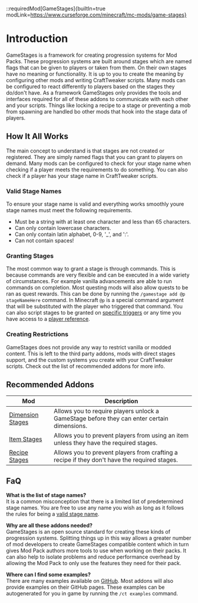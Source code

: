 ::requiredMod[GameStages]{builtIn=true modLink=https://www.curseforge.com/minecraft/mc-mods/game-stages}

# Introduction
GameStages is a framework for creating progression systems for Mod Packs. These progression systems are built around stages which are named flags that can be given to players or taken from them. On their own stages have no meaning or functionality. It is up to you to create the meaning by configuring other mods and writing CraftTweaker scripts. Many mods can be configured to react differently to players based on the stages they do/don't have. As a framework GameStages only provides the tools and interfaces required for all of these addons to communicate with each other and your scripts. Things like locking a recipe to a stage or preventing a mob from spawning are handled bo other mods that hook into the stage data of players.

## How It All Works
The main concept to understand is that stages are not created or registered. They are simply named flags that you can grant to players on demand. Many mods can be configured to check for your stage name when checking if a player meets the requirements to do something. You can also check if a player has your stage name in CraftTweaker scripts.

### Valid Stage Names
To ensure your stage name is valid and everything works smoothly youre stage names must meet the following requirements.
- Must be a string with at least one character and less than 65 characters.
- Can only contain lowercase characters.
- Can only contain latin alphabet, 0-9, '_', and ':'.
- Can not contain spaces!

### Granting Stages
The most common way to grant a stage is through commands. This is because commands are very flexible and can be executed in a wide variety of circumstances. For example vanilla advancements are able to run commands on completion. Most questing mods will also allow quests to be ran as quest rewards. This can be done by running the `/gamestage add @p stageNameHere` command. In Minecraft `@p` is a special command argument that will be substituted with the player who triggered that command. You can also script stages to be granted on [specific triggers](/mods/GameStages/StageHelper) or any time you have access to a [player reference](/mods/GameStages/PlayerStages).

### Creating Restrictions
GameStages does not provide any way to restrict vanilla or modded content. This is left to the third party addons, mods with direct stages support, and the custom systems you create with your CraftTweaker scripts. Check out the list of recommended addons for more info.

## Recommended Addons
| Mod                                                                               | Description                                                                                  |
|-----------------------------------------------------------------------------------|----------------------------------------------------------------------------------------------|
| [Dimension Stages](https://www.curseforge.com/minecraft/mc-mods/dimension-stages) | Allows you to require players unlock a GameStage before they can enter certain dimensions.   |
| [Item Stages](https://www.curseforge.com/minecraft/mc-mods/item-stages)           | Allows you to prevent players from using an item unless they have the required stages.       |
| [Recipe Stages](https://www.curseforge.com/minecraft/mc-mods/recipe-stages)       | Allows you to prevent players from crafting a recipe if they don't have the required stages. |

## FaQ

**What is the list of stage names?**  
It is a common misconception that there is a limited list of predetermined stage names. You are free to use any name you wish as long as it follows the rules for being a [valid stage name](/mods/GameStages/Introduction#valid-stage-names).

**Why are all these addons needed?**  
GameStages is an open source standard for creating these kinds of progression systems. Splitting things up in this way allows a greater number of mod developers to create GameStages compatible content which in turn gives Mod Pack authors more tools to use when working on their packs. It can also help to isolate problems and reduce performance overhead by allowing the Mod Pack to only use the features they need for their pack. 

**Where can I find some examples?**  
There are many examples available on [GitHub](https://github.com/Darkhax-Minecraft/Game-Stages/tree/1.16.5/src/main/resources/data/gamestages/scripts/gamestages). Most addons will also provide examples on their GitHub pages. These examples can be autogenerated for you in game by running the `/ct examples` command. 
